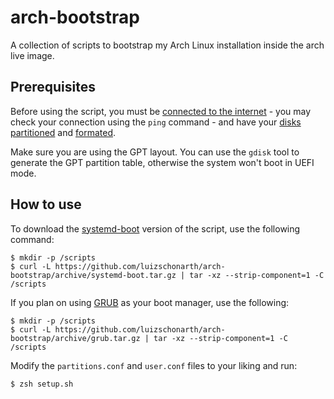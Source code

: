 # arch-bootstrap

A collection of scripts to bootstrap my Arch Linux installation inside the arch live image.

## Prerequisites

Before using the script, you must be [connected to the internet](https://wiki.archlinux.org/title/Installation_guide#Connect_to_the_internet) - you may check your connection using the `ping` command - and have your [disks partitioned](https://wiki.archlinux.org/title/Installation_guide#Partition_the_disks) and [formated](https://wiki.archlinux.org/title/Installation_guide#Format_the_partitions).

Make sure you are using the GPT layout. You can use the `gdisk` tool to generate the GPT partition table, otherwise the system won't boot in UEFI mode.

## How to use

To download the [systemd-boot](https://wiki.archlinux.org/title/Systemd-boot) version of the script, use the following command:

```
$ mkdir -p /scripts
$ curl -L https://github.com/luizschonarth/arch-bootstrap/archive/systemd-boot.tar.gz | tar -xz --strip-component=1 -C /scripts
```

If you plan on using [GRUB](https://wiki.archlinux.org/title/GRUB) as your boot manager, use the following:

```
$ mkdir -p /scripts
$ curl -L https://github.com/luizschonarth/arch-bootstrap/archive/grub.tar.gz | tar -xz --strip-component=1 -C /scripts
```

Modify the `partitions.conf` and `user.conf` files to your liking and run:

```
$ zsh setup.sh
```
